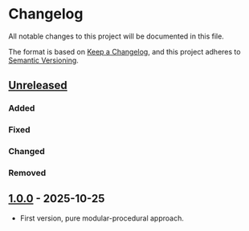 # Changelog

All notable changes to this project will be documented in this file.

The format is based on [Keep a Changelog](https://keepachangelog.com/en/1.1.0/),
and this project adheres to [Semantic Versioning](https://semver.org/spec/v2.0.0.html).

## [Unreleased]

### Added

### Fixed

### Changed

### Removed


## [1.0.0] - 2025-10-25

- First version, pure modular-procedural approach.

[unreleased]: https://github.com/JB-Luke/Tajine/compare/v1.0.0...HEAD
[1.0.0]: https://github.com/JB-Luke/Tajine/compare/v0.0.1...v1.0.0
